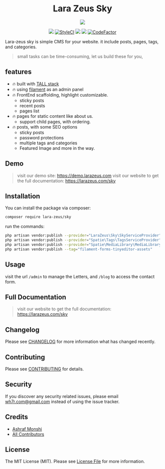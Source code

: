 <h1 align="center">Lara Zeus Sky</h1>

<p align="center">
<a href="https://larazeus.com"><img src="https://larazeus.com/images/zeus-sky-banner.png" /></a>
</p>

<p align="center">
<a href="https://packagist.org/packages/lara-zeus/sky"><img src="https://img.shields.io/packagist/v/lara-zeus/sky?style=flat-square" /></a>
<a href="https://github.styleci.io/repos/438676758?branch=main"><img src="https://github.styleci.io/repos/438676758/shield?branch=main" alt="StyleCI"></a>
<a href="https://packagist.org/packages/lara-zeus/sky"><img src="https://img.shields.io/packagist/dt/lara-zeus/sky?style=flat-square" /></a>
<a href="https://github.com/lara-zeus/sky"><img src="https://img.shields.io/github/stars/lara-zeus/sky?style=flat-square" /></a>
<a href="https://www.codefactor.io/repository/github/lara-zeus/sky"><img src="https://www.codefactor.io/repository/github/lara-zeus/sky/badge" alt="CodeFactor" /></a>
</p>

Lara-zeus sky is simple CMS for your website. it include posts, pages, tags, and categories.
>small tasks can be time-consuming, let us build these for you,

## features
- 🔥 built with [TALL stack](https://tallstack.dev/)
- 🔥 using [filament](https://filamentadmin.com) as an admin panel
- 🔥 FrontEnd scaffolding, highlight customizable.
  - sticky posts
  - recent posts
  - pages list
- 🔥 pages for static content like about us.
  - support child pages, with ordering.
- 🔥 posts, with some SEO options
  - sticky posts
  - password protections
  - multiple tags and categories
  - Featured Image
and more in the way.

## Demo

> visit our demo site: https://demo.larazeus.com
> visit our website to get the full documentation: https://larazeus.com/sky

## Installation

You can install the package via composer:

```bash
composer require lara-zeus/sky
```

run the commands:

```bash
php artisan vendor:publish --provider="LaraZeus\Sky\SkyServiceProvider" --tag=zeus-sky-migrations
php artisan vendor:publish --provider="Spatie\Tags\TagsServiceProvider" --tag="tags-migrations"
php artisan vendor:publish --provider="Spatie\MediaLibrary\MediaLibraryServiceProvider" --tag="migrations"
php artisan vendor:publish --tag="filament-forms-tinyeditor-assets"
```

## Usage

visit the url `/admin` to manage the Letters, and `/blog` to access the contact form.

## Full Documentation

> visit our website to get the full documentation: https://larazeus.com/sky

## Changelog

Please see [CHANGELOG](CHANGELOG.md) for more information what has changed recently.

## Contributing

Please see [CONTRIBUTING](CONTRIBUTING.md) for details.

## Security

If you discover any security related issues, please email wh7r.com@gmail.com instead of using the issue tracker.

## Credits

-   [Ashraf Monshi](https://github.com/atmonshi)
-   [All Contributors](../../contributors)

## License

The MIT License (MIT). Please see [License File](LICENSE.md) for more information.
